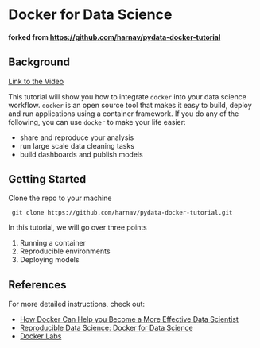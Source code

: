 # Docker for Data Science 

#### forked from https://github.com/harnav/pydata-docker-tutorial

## Background
[Link to the Video](https://youtu.be/gBalsA-x300)

This tutorial will show you how to integrate `docker` into your data science workflow. `docker` is an open source tool that makes it easy to build, deploy and run applications using a container framework. If you do any of the following, you can use `docker` to make your life easier:


- share and reproduce your analysis
- run large scale data cleaning tasks
- build dashboards and publish models 

## Getting Started

Clone the repo to your machine

```console
 git clone https://github.com/harnav/pydata-docker-tutorial.git
```

In this tutorial, we will go over three points

1. Running a container
2. Reproducible environments
3. Deploying models

## References

For more detailed instructions, check out: 

- [How Docker Can Help you Become a More Effective Data Scientist](https://towardsdatascience.com/how-docker-can-help-you-become-a-more-effective-data-scientist-7fc048ef91d5)
- [Reproducible Data Science: Docker for Data Science]([https://www.analyticsvidhya.com/blog/2017/11/reproducible-data-science-docker-for-data-science/)
- [Docker Labs](https://github.com/docker/labs)








 

